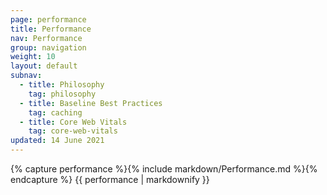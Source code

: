```yaml
---
page: performance
title: Performance
nav: Performance
group: navigation
weight: 10
layout: default
subnav:
  - title: Philosophy
    tag: philosophy
  - title: Baseline Best Practices
    tag: caching
  - title: Core Web Vitals
    tag: core-web-vitals
updated: 14 June 2021
---
```


<div class="docs-section">
		{% capture performance %}{% include markdown/Performance.md %}{% endcapture %}
		{{ performance | markdownify }}
</div>
